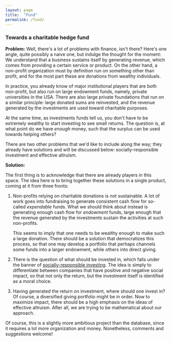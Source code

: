 ```yaml
---
layout: page
title:  "Fund"
permalink: /fund/
---
```


### Towards a charitable hedge fund

**Problem:** Well, there's a lot of problems with finance, isn't there? Here's one angle, quite possibly a naive one, but indulge the thought for the moment: We understand that a business sustains itself by generating revenue, which comes from providing a certain service or product. On the other hand, a non-profit organization must by definition run on something other than profit, and for the most part these are donations from wealthy individuals. 

In practice, you already know of major institutional players that are both non-profit, but also run on large endowment funds, namely, private universities in the USA. There are also large private foundations that run on a similar principle: large donated sums are reinvested, and the revenue generated by the investments are used toward charitable purposes. 

At the same time, as investments funds tell us, you don't have to be extremely wealthy to start investing to see small returns. The question is, at what point do we have *enough* money, such that the surplus can be used towards helping others?

There are two other problems that we'd like to include along the way; they already have solutions and will be discussed below: socially-responsible investment and effective altruism. 

**Solution:**

The first thing is to acknowledge that there are already players in this space. The idea here is to bring together these solutions in a single product, coming at it from three fronts:

1. Non-profits relying on charitable donations is not sustainable. A lot of work goes into fundraising to generate consistent cash flow for so-called *expendable* funds. What we should think about instead is generating enough cash flow for *endowment* funds, large enough that the revenue generated by the investments sustain the activities at such non-profits.

	This seems to imply that one needs to be wealthy enough to make such a large donation. There should be a solution that democratizes this process, so that one may develop a portfolio that perhaps channels some funds into a larger endowment, while others into direct giving.

2. There is the question of what should be invested in, which falls under the banner of [socially-responsible investing](https://en.wikipedia.org/wiki/Socially_responsible_investing). The idea is simply to differentiate between companies that have positive and negative social impact, so that not only the return, but the investment itself is identified as a moral choice.

3. Having generated the return on investment, where should one invest in? Of course, a diversified giving portfolio might be in order. Now to maximize impact, there should be a high emphasis on the ideas of effective altruism. After all, we are trying to be mathematical about our approach.

Of course, this is a slightly more ambitious project than the database, since it requires a lot more organization and money. Nonetheless, comments and suggestions welcome!